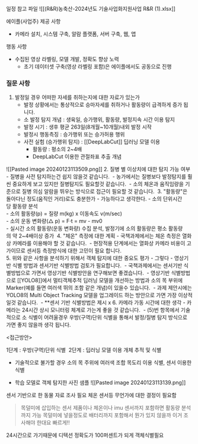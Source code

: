 일정 참고 파일
![[(R&R)농축산-2024년도 기술사업화지원사업 R&R (1).xlsx]]

에이플(사업주) 제공 사항
- 카메라 설치, 시스템 구축, 알람 플랫폼, 서버 구축, 웹, 앱

행동 사항
- 수집된 영상 라벨링, 모델 개발, 정확도 향상 노력
	- 초기 데이터셋 구축(영상 라벨링 포함)은 에이플에서도 공동으로 진행 

### 질문 사항
1. 발정일 경우 어떠한 자세를 취하는지에 대한 자료가 있는가
	- 발정 상황에서는 통상적으로 승마자세를 취하거나 활동량이 급격하게 증가 됩니다. 
	- 소 발정 탐지 개념 : 생육일, 승가행위, 활동량, 발정지속 시간 이용 탐지 
	* 발정 시기 : 생후 평균 263일(8개월~10개월)내외 발정 시작 
	* 발정시 행동측징 : 승가행위 또는 승가허용 행위 
	- 사전 실험 (승가행위 탐지) : [[DeepLabCut]] 딥러닝 모델 이용 
		- 활동량 : 평소의 2~4배
		* DeepLabCut 이용한 관절좌표 추출 개념 

![[Pasted image 20240123113509.png]]
2. 질병 별 이상치에 대한 탐지 가능 여부
	- 질병을 사전 탐지하는건 쉽지 않을것 같습니다. 
	- 농가에서는 질병보다 발정탐지를 훨씬 중요하게 보고 있지만 질병탐지도 필요할것 같습니다. 
	- 소의 체온과 움직임량을 기준으로 질병 의심 알람을 뛰우는 방식으로 접근이 필요할 것 같습니다. 
3. "활동량"은 돌아다닌 정도(움직인 거리)로도 충분한가
	- 가능하다고 생각한다.
	- 소의 단위시간당 활동량 분석   
	- 소의 활동량(p) = 질량 m(kg) x 이동속도 v(m/sec)   
	- 소의 운동 변화량(△ p) = F·t = mv - mv0  
	- 실시간 소의 활동량(운동 변화량) 수집 분석, 발정기에 소의 활동량은 평소 활동량의 약 2~4배이상 증가 
4. "체온" 측정에 대한 계획
	- 국책과제에서는 체온 측정은 열화상 카메라를 이용해야 할 것 같습니다. 
	- 현장적용 단계에서는 열화상 카메라 비용이 고가이므로 센서등 측정방식에 대한 고민이 필요 합니다. 	 
5. 위와 같은 사항을 분석하기 위해서 객체 탐지에 대한 중요도 평가
	- 그렇다
	- 영상기반 식별 방법과 센서기반 식별방법 검토가 필요합니다. 
	- 국책과제에서는 센서기반 식별방법으로 가면서 영상기반 식별방안을 연구해보면 좋겠습니다. 
	- 영상기반 식별방법으로 [[YOLO8]]에서 멀티객체추적 딥러닝 모델을 개선하는 방법과 소의 목 부위에 Marker(예를 들면 여러색 뛰의 조함 같은 개념)이 있을수 있습니다. 
	- 과제 제안시에는 YOLO8의 Multi Object Tracking 모델을 업그레이드 하는 방안으로 가면 가장 이상적일것 같습니다. 
		- **센서 기반 식별방법은 제시 x
6. 카메라 가동 시간에 대한 생각
	- 카메라는 24시간 상시 모니터링 체계로 가는게 좋을 것 같습니다. 
	- (5)번 항목에서 기술적으로 소 식별이 어려울경우 우방(구역)단위 식별을 통해서 발정/질병 탐지 방식으로 가면 좋지 않을까 생각 됩니다. 


<접근방안>

1단계 : 우방(구역)단위 식별 
2단계 : 딥러닝 모델 이용 개체 추적 및 식별 
- 기술적으로 불가할 경우 소의 목 주위에 여러색 조합 목도리 이용 식별, 센서 이용한 식별

- 학습 모델로 객체 탐지한 사진 샘플
![[Pasted image 20240123113139.png]]

센서 기반으로 한 동물 자료 조사 필요
체온 센서등 무언가에 대한 결정이 필요함

>	목덜미에 삽입하는 센서 제품이나 
	체온이나 imu 센서까지 포함하면 활동량 분석까지 가능
	목덜미에 넣을정도로 배터리까지 포함해서 뭔가 있지 않을까
	이거 조사해야 한대요 빠르게!!

24시간으로 가기때문에 디텍션 정확도가 100퍼센트가 되게 객체식별필요